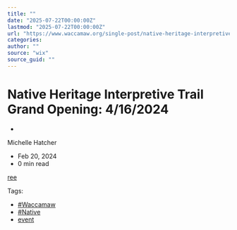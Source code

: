```yaml
---
title: ""
date: "2025-07-22T00:00:00Z"
lastmod: "2025-07-22T00:00:00Z"
url: "https://www.waccamaw.org/single-post/native-heritage-interpretive-trail-grand-opening-4-16-2024"
categories:
author: ""
source: "wix"
source_guid: ""
---
```


# Native Heritage Interpretive Trail Grand Opening: 4/16/2024

-

Michelle Hatcher
- Feb 20, 2024
- 0 min read

[ree](https://static.wixstatic.com/media/98a108_8e5fc241b64e4dab9b5655cb133abb1c~mv2.png/v1/fill/w_49,h_62,al_c,q_85,usm_0.66_1.00_0.01,blur_2,enc_avif,quality_auto/98a108_8e5fc241b64e4dab9b5655cb133abb1c~mv2.png)

Tags:

- [#Waccamaw](https://www.waccamaw.org/updates/tags/waccamaw-1)
- [#Native](https://www.waccamaw.org/updates/tags/native-2)
- [event](https://www.waccamaw.org/updates/tags/event)

